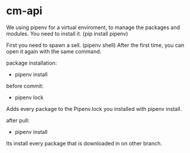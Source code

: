 # cm-api

We using pipenv for a virtual enviroment, to manage the packages and modules.
You need to install it. (pip install pipenv)

First you need to spawn a sell. (pipenv shell)
After the first time, you can open it again with the same command.

package installation:

- pipenv install <packagename>

before commit:

- pipenv lock

Adds every package to the Pipenv.lock you installed with pipenv install.

after pull:

- pipenv install

Its install every package that is downloaded in on other branch.
